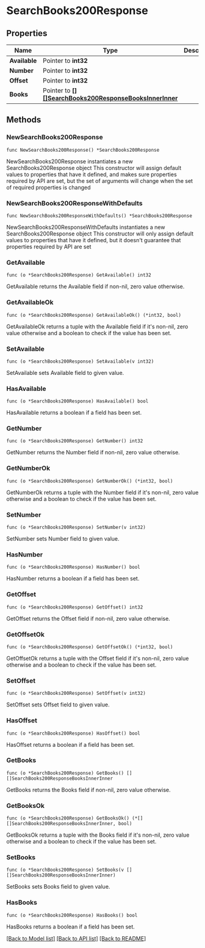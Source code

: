# SearchBooks200Response

## Properties

Name | Type | Description | Notes
------------ | ------------- | ------------- | -------------
**Available** | Pointer to **int32** |  | [optional] 
**Number** | Pointer to **int32** |  | [optional] 
**Offset** | Pointer to **int32** |  | [optional] 
**Books** | Pointer to [**[][]SearchBooks200ResponseBooksInnerInner**]([]SearchBooks200ResponseBooksInnerInner.md) |  | [optional] 

## Methods

### NewSearchBooks200Response

`func NewSearchBooks200Response() *SearchBooks200Response`

NewSearchBooks200Response instantiates a new SearchBooks200Response object
This constructor will assign default values to properties that have it defined,
and makes sure properties required by API are set, but the set of arguments
will change when the set of required properties is changed

### NewSearchBooks200ResponseWithDefaults

`func NewSearchBooks200ResponseWithDefaults() *SearchBooks200Response`

NewSearchBooks200ResponseWithDefaults instantiates a new SearchBooks200Response object
This constructor will only assign default values to properties that have it defined,
but it doesn't guarantee that properties required by API are set

### GetAvailable

`func (o *SearchBooks200Response) GetAvailable() int32`

GetAvailable returns the Available field if non-nil, zero value otherwise.

### GetAvailableOk

`func (o *SearchBooks200Response) GetAvailableOk() (*int32, bool)`

GetAvailableOk returns a tuple with the Available field if it's non-nil, zero value otherwise
and a boolean to check if the value has been set.

### SetAvailable

`func (o *SearchBooks200Response) SetAvailable(v int32)`

SetAvailable sets Available field to given value.

### HasAvailable

`func (o *SearchBooks200Response) HasAvailable() bool`

HasAvailable returns a boolean if a field has been set.

### GetNumber

`func (o *SearchBooks200Response) GetNumber() int32`

GetNumber returns the Number field if non-nil, zero value otherwise.

### GetNumberOk

`func (o *SearchBooks200Response) GetNumberOk() (*int32, bool)`

GetNumberOk returns a tuple with the Number field if it's non-nil, zero value otherwise
and a boolean to check if the value has been set.

### SetNumber

`func (o *SearchBooks200Response) SetNumber(v int32)`

SetNumber sets Number field to given value.

### HasNumber

`func (o *SearchBooks200Response) HasNumber() bool`

HasNumber returns a boolean if a field has been set.

### GetOffset

`func (o *SearchBooks200Response) GetOffset() int32`

GetOffset returns the Offset field if non-nil, zero value otherwise.

### GetOffsetOk

`func (o *SearchBooks200Response) GetOffsetOk() (*int32, bool)`

GetOffsetOk returns a tuple with the Offset field if it's non-nil, zero value otherwise
and a boolean to check if the value has been set.

### SetOffset

`func (o *SearchBooks200Response) SetOffset(v int32)`

SetOffset sets Offset field to given value.

### HasOffset

`func (o *SearchBooks200Response) HasOffset() bool`

HasOffset returns a boolean if a field has been set.

### GetBooks

`func (o *SearchBooks200Response) GetBooks() [][]SearchBooks200ResponseBooksInnerInner`

GetBooks returns the Books field if non-nil, zero value otherwise.

### GetBooksOk

`func (o *SearchBooks200Response) GetBooksOk() (*[][]SearchBooks200ResponseBooksInnerInner, bool)`

GetBooksOk returns a tuple with the Books field if it's non-nil, zero value otherwise
and a boolean to check if the value has been set.

### SetBooks

`func (o *SearchBooks200Response) SetBooks(v [][]SearchBooks200ResponseBooksInnerInner)`

SetBooks sets Books field to given value.

### HasBooks

`func (o *SearchBooks200Response) HasBooks() bool`

HasBooks returns a boolean if a field has been set.


[[Back to Model list]](../README.md#documentation-for-models) [[Back to API list]](../README.md#documentation-for-api-endpoints) [[Back to README]](../README.md)


